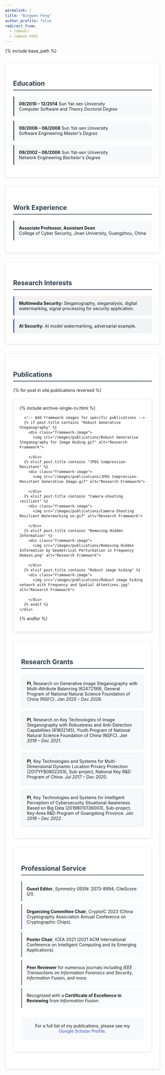 ```yaml
---
permalink: /
title: "Bingwen Feng"
author_profile: false
redirect_from: 
  - /about/
  - /about.html
---
```


<style>
/* 学术页面通用样式 */
.academic-section {
  margin: 30px 0;
  background: #ffffff;
  border: 1px solid #e8e8e8;
  border-radius: 8px;
  padding: 25px;
  box-shadow: 0 2px 4px rgba(0,0,0,0.08);
}

.academic-section h2 {
  color: #2c3e50;
  border-bottom: 2px solid #34495e;
  padding-bottom: 8px;
  margin-bottom: 20px;
}

.education-item {
  background: #f8f9fa;
  border-left: 4px solid #6c757d;
  padding: 15px;
  margin: 15px 0;
  border-radius: 0 6px 6px 0;
}

.research-interest {
  background: #f1f3f4;
  padding: 15px;
  margin: 10px 0;
  border-radius: 6px;
  border-left: 4px solid #5a67d8;
}

.publication-card {
  background: #ffffff;
  border: 1px solid #e2e8f0;
  border-radius: 8px;
  padding: 20px;
  margin: 20px 0;
  box-shadow: 0 2px 8px rgba(0,0,0,0.1);
  transition: transform 0.2s ease, box-shadow 0.2s ease;
}

.publication-card:hover {
  transform: translateY(-3px);
  box-shadow: 0 4px 12px rgba(0,0,0,0.15);
}

.framework-image {
  margin: 15px 0;
  text-align: center;
  background: #f8f9fa;
  padding: 15px;
  border-radius: 8px;
  border: 1px solid #e9ecef;
}

.framework-image img {
  width: 100%;
  max-width: 500px;
  border: 1px solid #dee2e6;
  border-radius: 6px;
  box-shadow: 0 2px 6px rgba(0,0,0,0.1);
}

.grant-item {
  background: #f7f8fc;
  border: 1px solid #e6e8ed;
  border-radius: 6px;
  padding: 18px;
  margin: 12px 0;
}

.service-item {
  background: #fafbfc;
  border-left: 3px solid #718096;
  padding: 15px;
  margin: 10px 0;
  border-radius: 0 4px 4px 0;
}
</style>

{% include base_path %}

<div class="academic-section">
<h2>Education</h2>
<div class="education-item">
  <strong>09/2010 – 12/2014</strong> Sun Yat-sen University<br>
  Computer Software and Theory <em>Doctoral Degree</em>
</div>
<div class="education-item">
  <strong>09/2006 – 06/2008</strong> Sun Yat-sen University<br>
  Software Engineering <em>Master's Degree</em>
</div>
<div class="education-item">
  <strong>09/2002 – 06/2006</strong> Sun Yat-sen University<br>
  Network Engineering <em>Bachelor's Degree</em>
</div>
</div>

<div class="academic-section">
<h2>Work Experience</h2>
<div class="education-item">
  <strong>Associate Professor, Assistant Dean</strong><br>
  College of Cyber Security, Jinan University, Guangzhou, China
</div>
</div>

<div class="academic-section">
<h2>Research Interests</h2>
<div class="research-interest">
  <strong>Multimedia Security:</strong> Steganography, steganalysis, digital watermarking, signal processing for security application.
</div>
<div class="research-interest">
  <strong>AI Security:</strong> AI model watermarking, adversarial example.
</div>
</div>

<div class="academic-section">
<h2>Publications</h2>
<div class="publication-section">
  {% for post in site.publications reversed %}
    <div class="publication-card">
      {% include archive-single-cv.html %}
      
      <!-- Add framework images for specific publications -->
      {% if post.title contains "Robust Generative Steganography" %}
        <div class="framework-image">
          <img src="/images/publications/Robust Generative Steganography for Image Hiding.gif" alt="Research Framework">
          
        </div>
      {% elsif post.title contains "JPEG Compression-Resistant" %}
        <div class="framework-image">
          <img src="/images/publications/JPEG Compression-Resistant Generative Image.gif" alt="Research Framework">
          
        </div>
      {% elsif post.title contains "Camera-shooting resilient" %}
        <div class="framework-image">
          <img src="/images/publications/Camera-Shooting Resilient Watermarking on.gif" alt="Research Framework">
          
        </div>
      {% elsif post.title contains "Removing Hidden Information" %}
        <div class="framework-image">
          <img src="/images/publications/Removing Hidden Information by Geometrical Perturbation in Frequency Domain.png" alt="Research Framework">
          
        </div>
      {% elsif post.title contains "Robust image hiding" %}
        <div class="framework-image">
          <img src="/images/publications/Robust image hiding network with Frequency and Spatial Attentions.jpg" alt="Research Framework">
          
        </div>
      {% endif %}
    </div>
  {% endfor %}
</div>
</div>

<div class="academic-section">
<h2>Research Grants</h2>
<div class="grant-item">
  <strong>PI</strong>, Research on Generative Image Steganography with Multi-Attribute Balancing (62472199), General Program of National Natural Science Foundation of China (NSFC). <em>Jan 2025 – Dec 2028.</em>
</div>
<div class="grant-item">
  <strong>PI</strong>, Research on Key Technologies of Image Steganography with Robustness and Anti-Detection Capabilities (61802145), Youth Program of National Natural Science Foundation of China (NSFC). <em>Jan 2019 – Dec 2021.</em>
</div>
<div class="grant-item">
  <strong>PI</strong>, Key Technologies and Systems for Multi-Dimensional Dynamic Location Privacy Protection (2017YFB0802203), Sub-project, National Key R&D Program of China. <em>Jul 2017 – Dec 2020.</em>
</div>
<div class="grant-item">
  <strong>PI</strong>, Key Technologies and Systems for Intelligent Perception of Cybersecurity Situational Awareness Based on Big Data (2019B010136003), Sub-project, Key-Area R&D Program of Guangdong Province. <em>Jan 2019 – Dec 2022.</em>
</div>
</div>

<div class="academic-section">
<h2>Professional Service</h2>
<div class="service-item">
  <strong>Guest Editor</strong>, <em>Symmetry</em> (ISSN: 2073-8994; CiteScore: Q1).
</div>
<div class="service-item">
  <strong>Organizing Committee Chair</strong>, CryptoIC 2023 (China Cryptography Association Annual Conference on Cryptographic Chips).
</div>
<div class="service-item">
  <strong>Poster Chair</strong>, ICEA 2021 (2021 ACM International Conference on Intelligent Computing and its Emerging Applications).
</div>
<div class="service-item">
  <strong>Peer Reviewer</strong> for numerous journals including <em>IEEE Transactions on Information Forensics and Security</em>, <em>Information Fusion</em>, and more.
</div>
<div class="service-item">
  Recognized with a <strong>Certificate of Excellence in Reviewing</strong> from <em>Information Fusion</em>.
</div>

<p style="text-align: center; margin-top: 30px; padding: 20px; background: #f8f9fa; border-radius: 8px;">
For a full list of my publications, please see my <a href="https://scholar.google.com/" target="_blank" style="color: #5a67d8; text-decoration: none; font-weight: 500;">Google Scholar Profile</a>.
</p>
</div>
